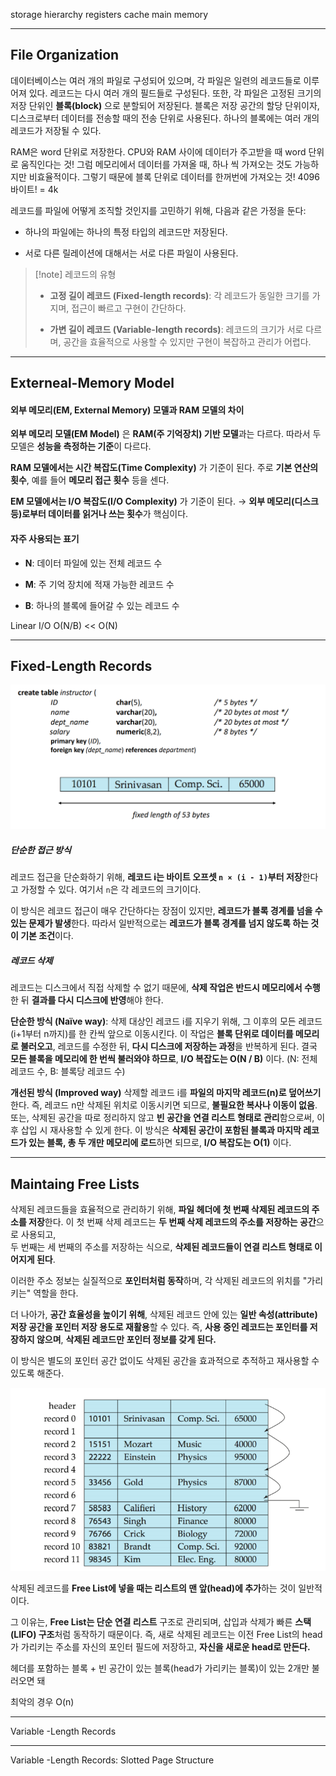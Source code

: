 
storage hierarchy
registers 
cache
main memory 

---
## File Organization

데이터베이스는 여러 개의 파일로 구성되어 있으며, 각 파일은 일련의 레코드들로 이루어져 있다.  레코드는 다시 여러 개의 필드들로 구성된다. 또한, 각 파일은 고정된 크기의 저장 단위인 **블록(block)** 으로 분할되어 저장된다.  블록은 저장 공간의 할당 단위이자, 디스크로부터 데이터를 전송할 때의 전송 단위로 사용된다.  하나의 블록에는 여러 개의 레코드가 저장될 수 있다.

RAM은 word 단위로 저장한다. CPU와 RAM 사이에 데이터가 주고받을 때 word 단위로 움직인다는 것! 그럼 메모리에서 데이터를 가져올 때, 하나 씩 가져오는 것도 가능하지만 비효율적이다. 그렇기 때문에 블록 단위로 데이터를 한꺼번에 가져오는 것! 4096바이트! = 4k

레코드를 파일에 어떻게 조직할 것인지를 고민하기 위해, 다음과 같은 가정을 둔다:

- 하나의 파일에는 하나의 특정 타입의 레코드만 저장된다.
    
- 서로 다른 릴레이션에 대해서는 서로 다른 파일이 사용된다.


> [!note] 레코드의 유형
> - **고정 길이 레코드 (Fixed-length records)**: 각 레코드가 동일한 크기를 가지며, 접근이 빠르고 구현이 간단하다.
> 
>
> - **가변 길이 레코드 (Variable-length records)**: 레코드의 크기가 서로 다르며, 공간을 효율적으로 사용할 수 있지만 구현이 복잡하고 관리가 어렵다.

---
## **Externeal-Memory Model**

#### 외부 메모리(EM, External Memory) 모델과 RAM 모델의 차이

**외부 메모리 모델(EM Model)** 은 **RAM(주 기억장치) 기반 모델**과는 다르다.  따라서 두 모델은 **성능을 측정하는 기준**이 다르다.

**RAM 모델에서는 시간 복잡도(Time Complexity)** 가 기준이 된다.  주로 **기본 연산의 횟수**, 예를 들어 **메모리 접근 횟수** 등을 센다.

**EM 모델에서는 I/O 복잡도(I/O Complexity)** 가 기준이 된다.  → **외부 메모리(디스크 등)로부터 데이터를 읽거나 쓰는 횟수**가 핵심이다.


#### 자주 사용되는 표기

- **N**: 데이터 파일에 있는 전체 레코드 수
    
- **M**: 주 기억 장치에 적재 가능한 레코드 수
    
- **B**: 하나의 블록에 들어갈 수 있는 레코드 수

Linear I/O O(N/B) << O(N)

---
## **Fixed-Length Records**

![](../images/Pasted%20image%2020250501140156.png)

##### 단순한 접근 방식

레코드 접근을 단순화하기 위해, **레코드 i는 바이트 오프셋 `n × (i - 1)`부터 저장**한다고 가정할 수 있다.  여기서 `n`은 각 레코드의 크기이다.

이 방식은 레코드 접근이 매우 간단하다는 장점이 있지만, **레코드가 블록 경계를 넘을 수 있는 문제가 발생**한다.  따라서 일반적으로는 **레코드가 블록 경계를 넘지 않도록 하는 것이 기본 조건**이다.


##### 레코드 삭제
레코드는 디스크에서 직접 삭제할 수 없기 때문에, **삭제 작업은 반드시 메모리에서 수행**한 뒤 **결과를 다시 디스크에 반영**해야 한다.


**단순한 방식 (Naïve way)**:
삭제 대상인 레코드 i를 지우기 위해, 그 이후의 모든 레코드(i+1부터 n까지)를 한 칸씩 앞으로 이동시킨다. 이 작업은 **블록 단위로 데이터를 메모리로 불러오고**, 레코드를 수정한 뒤, **다시 디스크에 저장하는 과정**을 반복하게 된다. 결국 **모든 블록을 메모리에 한 번씩 불러와야 하므로**, **I/O 복잡도는 O(N / B)** 이다.  (N: 전체 레코드 수, B: 블록당 레코드 수)

**개선된 방식 (Improved way)**
삭제할 레코드 i를 **파일의 마지막 레코드(n)로 덮어쓰기** 한다. 즉, 레코드 n만 삭제된 위치로 이동시키면 되므로, **불필요한 복사나 이동이 없음**. 또는, 삭제된 공간을 따로 정리하지 않고 **빈 공간을 연결 리스트 형태로 관리**함으로써, 이후 삽입 시 재사용할 수 있게 한다. 이 방식은 **삭제된 공간이 포함된 블록과 마지막 레코드가 있는 블록, 총 두 개만 메모리에 로드**하면 되므로, **I/O 복잡도는 O(1)** 이다.


----
## **Maintaing Free Lists**

삭제된 레코드들을 효율적으로 관리하기 위해, **파일 헤더에 첫 번째 삭제된 레코드의 주소를 저장**한다.  이 첫 번째 삭제 레코드는 **두 번째 삭제 레코드의 주소를 저장하는 공간**으로 사용되고,  
두 번째는 세 번째의 주소를 저장하는 식으로, **삭제된 레코드들이 연결 리스트 형태로 이어지게 된다**.

이러한 주소 정보는 실질적으로 **포인터처럼 동작**하며, 각 삭제된 레코드의 위치를 "가리키는" 역할을 한다.

더 나아가, **공간 효율성을 높이기 위해**,  삭제된 레코드 안에 있는 **일반 속성(attribute) 저장 공간을 포인터 저장 용도로 재활용**할 수 있다.  즉, **사용 중인 레코드는 포인터를 저장하지 않으며**, **삭제된 레코드만 포인터 정보를 갖게 된다.**

이 방식은 별도의 포인터 공간 없이도 삭제된 공간을 효과적으로 추적하고 재사용할 수 있도록 해준다.

![](../images/Pasted%20image%2020250501143621.png)

삭제된 레코드를 **Free List에 넣을 때는 리스트의 맨 앞(head)에 추가**하는 것이 일반적이다.

그 이유는, **Free List는 단순 연결 리스트** 구조로 관리되며, 삽입과 삭제가 빠른 **스택(LIFO) 구조**처럼 동작하기 때문이다.  즉, 새로 삭제된 레코드는 이전 Free List의 head가 가리키는 주소를 자신의 포인터 필드에 저장하고,  **자신을 새로운 head로 만든다.**



헤더를 포함하는 블록 + 빈 공간이 있는 블록(head가 가리키는 블록)이 있는 2개만 불러오면 돼

최악의 경우 O(n) 

---
Variable -Length Records

---
Variable -Length Records: Slotted Page Structure

